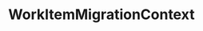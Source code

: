 ---
optionsClassName: WorkItemMigrationConfig
optionsClassFullName: MigrationTools._EngineV1.Configuration.Processing.WorkItemMigrationConfig
configurationSamples:
- name: default
  description: 
  code: >-
    {
      "$type": "WorkItemMigrationConfig",
      "Enabled": false,
      "UpdateCreatedDate": true,
      "UpdateCreatedBy": true,
      "WIQLQuery": "SELECT [System.Id] FROM WorkItems WHERE [System.TeamProject] = @TeamProject AND [System.WorkItemType] NOT IN ('Test Suite', 'Test Plan','Shared Steps','Shared Parameter','Feedback Request') ORDER BY [System.ChangedDate] desc",
      "FixHtmlAttachmentLinks": true,
      "WorkItemCreateRetryLimit": 5,
      "FilterWorkItemsThatAlreadyExistInTarget": false,
      "PauseAfterEachWorkItem": false,
      "AttachRevisionHistory": false,
      "GenerateMigrationComment": true,
      "WorkItemIDs": null,
      "MaxGracefulFailures": 0,
      "SkipRevisionWithInvalidIterationPath": false,
      "SkipRevisionWithInvalidAreaPath": false
    }
  sampleFor: MigrationTools._EngineV1.Configuration.Processing.WorkItemMigrationConfig
description: WorkItemMigrationConfig is the main processor used to Migrate Work Items, Links, and Attachments. Use `WorkItemMigrationConfig` to configure.
className: WorkItemMigrationContext
typeName: Processors
architecture: v1
options:
- parameterName: AttachRevisionHistory
  type: Boolean
  description: This will create a json file with the revision history and attach it to the work item. Best used with `MaxRevisions` or `ReplayRevisions`.
  defaultValue: '?'
- parameterName: Enabled
  type: Boolean
  description: If enabled then the processor will run
  defaultValue: false
- parameterName: FilterWorkItemsThatAlreadyExistInTarget
  type: Boolean
  description: This loads all of the work items already saved to the Target and removes them from the Source work item list prior to commencing the run. While this may take some time in large data sets it reduces the time of the overall migration significantly if you need to restart.
  defaultValue: true
- parameterName: FixHtmlAttachmentLinks
  type: Boolean
  description: "**beta** If enabled this will fix any image attachments URL's, work item mention URL's or user mentions in the HTML fields as well as discussion comments. You must specify a PersonalAccessToken in the Source project for Azure DevOps; TFS should use integrated authentication."
  defaultValue: '?'
- parameterName: GenerateMigrationComment
  type: Boolean
  description: If enabled, adds a comment recording the migration
  defaultValue: false
- parameterName: MaxGracefulFailures
  type: Int32
  description: The maximum number of failures to tolerate before the migration fails. When set above zero, a work item migration error is logged but the migration will continue until the number of failed items reaches the configured value, after which the migration fails.
  defaultValue: 0
- parameterName: PauseAfterEachWorkItem
  type: Boolean
  description: Pause after each work item is migrated
  defaultValue: false
- parameterName: SkipRevisionWithInvalidAreaPath
  type: Boolean
  description: When set to true, this setting will skip a revision if the source area has not been migrated, has been deleted or is somehow invalid, etc.
  defaultValue: missng XML code comments
- parameterName: SkipRevisionWithInvalidIterationPath
  type: Boolean
  description: This will skip a revision if the source iteration has not been migrated i.e. it was deleted
  defaultValue: missng XML code comments
- parameterName: UpdateCreatedBy
  type: Boolean
  description: "If this is enabled the creation process on the target project will create the items with the original creation date. (Important: The item history is always pointed to the date of the migration, it's change only the data column CreateDate, not the internal create date)"
  defaultValue: true
- parameterName: UpdateCreatedDate
  type: Boolean
  description: "If this is enabled the creation process on the target project will create the items with the original creation date. (Important: The item history is always pointed to the date of the migration, it's change only the data column CreateDate, not the internal create date)"
  defaultValue: true
- parameterName: WIQLQuery
  type: String
  description: A work item query based on WIQL to select only important work items. To migrate all leave this empty. See [WIQL Query Bits](#wiql-query-bits)
  defaultValue: SELECT [System.Id] FROM WorkItems WHERE [System.TeamProject] = @TeamProject AND [[System.WorkItemType] NOT IN ('Test Suite', 'Test Plan','Shared Steps','Shared Parameter','Feedback Request') ORDER BY [System.ChangedDate] desc
- parameterName: WorkItemCreateRetryLimit
  type: Int32
  description: '**beta** If set to a number greater than 0 work items that fail to save will retry after a number of seconds equal to the retry count. This allows for periodic network glitches not to end the process.'
  defaultValue: 5
- parameterName: WorkItemIDs
  type: IList
  description: A list of work items to import
  defaultValue: '[]'
status: ready
processingTarget: Work Items
classFile: /src/VstsSyncMigrator.Core/Execution/MigrationContext/WorkItemMigrationContext.cs
optionsClassFile: /src/MigrationTools/_EngineV1/Configuration/Processing/WorkItemMigrationConfig.cs

redirectFrom: []
layout: reference
toc: true
permalink: /Reference/v1/Processors/WorkItemMigrationContext/
title: WorkItemMigrationContext
categories:
- Processors
- v1
topics:
- topic: notes
  path: /docs/Reference/v1/Processors/WorkItemMigrationContext-notes.md
  exists: true
  markdown: >+
    ## <a name="WIQLQueryBits"></a>WIQL Query Bits


    The Work Item queries are all built using Work Item [Query Language (WIQL)](https://docs.microsoft.com/en-us/azure/devops/boards/queries/wiql-syntax).


    > Note: A useful Azure DevOps Extension to explore WIQL is the [WIQL Editor](https://marketplace.visualstudio.com/items?itemName=ottostreifel.wiql-editor)


    ### Examples


    You can use the [WIQL Editor](https://marketplace.visualstudio.com/items?itemName=ottostreifel.wiql-editor) to craft a query in Azure DevOps.


    Typical way that queries are built:


    ```
     var targetQuery =
         string.Format(
             @"SELECT [System.Id], [{ReflectedWorkItemIDFieldName}] FROM WorkItems WHERE [System.TeamProject] = @TeamProject {WIQLQueryBit} ORDER BY {WIQLOrderBit}",
             Engine.Target.Config.ReflectedWorkItemIDFieldName,
             _config.WIQLQueryBit,
             _config.WIQLOrderBit
          );
    var targetFoundItems = Engine.Target.WorkItems.GetWorkItems(targetQuery);

    ```


    A simple example config:


    ```

    "WIQLQueryBit": "AND [System.WorkItemType] NOT IN ('Test Suite', 'Test Plan')",

    "WIQLOrderBit": "[System.ChangedDate] desc",

    ```

    Scope to Area Path (Team data):


    ```

    "WIQLQueryBit": "AND [System.AreaPath] UNDER 'project\Team 1\' AND [System.WorkItemType] NOT IN ('Test Suite', 'Test Plan')",

    "WIQLOrderBit": "[System.ChangedDate] desc",

    ```


    ```

    "WIQLQueryBit": "AND [System.ChangedDate] > 'project\Team 1\' AND [System.WorkItemType] NOT IN ('Test Suite', 'Test Plan')",

    "WIQLOrderBit": "[System.ChangedDate] desc",

    ```


    ## <a name="NodeBasePath"></a>NodeBasePath Configuration 


    <<<<<<< HEAD

    Moved to the ProcessorEnricher [TfsNodeStructure](/Reference/v2/ProcessorEnrichers/TfsNodeStructure/)


    # Iteration Maps and Area Maps


    Moved to the ProcessorEnricher [TfsNodeStructure](/Reference/v2/ProcessorEnrichers/TfsNodeStructure/)

    =======

    Moved to the ProcessorEnricher [TfsNodeStructure](../Reference/v2/ProcessorEnrichers/TfsNodeStructure/)


    # Iteration Maps and Area Maps


    Moved to the ProcessorEnricher [TfsNodeStructure](../Reference/v2/ProcessorEnrichers/TfsNodeStructure/)

    >>>>>>> origin/master




    ## More Complex Team Migrations

    The above options allow you to bring over a sub-set of the WIs (using the `WIQLQueryBit`) and move their area or iteration path to a default location. However you may wish to do something more complex e.g. re-map the team structure. This can be done with addition of a `FieldMaps` block to configuration in addition to the `NodeBasePaths`.


    Using the above sample structure, if you wanted to map the source project `Team 1`  to target project `Team A` etc. you could add the field map as follows


    A complete list of [FieldMaps](../Reference/v1/FieldMaps/index.md) are available.


    ```
     "FieldMaps": [
       {
          "$type": "FieldValueMapConfig",
          "WorkItemTypeName": "*",
          "sourceField": "System.AreaPath",
          "targetField": "System.AreaPath",
          "defaultValue": "TargetProg",
          "valueMapping": {
            "SampleProj\\Team 1": "TargetProg\\Team A",
            "SampleProj\\Team 2": "TargetProg\\Team B"
            "SampleProj\\Team 3": "TargetProg\\Team C"
          }
        },
      ],

    ```


    > Note: This mappings could also be achieved with other forms of Field mapper e.g. `RegexFieldMapConfig`, but the value mapper as an example is easy to understand


    # Removed Properties


    <<<<<<< HEAD

    - PrefixProjectToNodes - This option was removed in favour of the Area and Iteration Maps on [TfsNodeStructure](/Reference/v2/ProcessorEnrichers/TfsNodeStructure/)

    =======

    - PrefixProjectToNodes - This option was removed in favour of the Area and Iteration Maps on [TfsNodeStructure](../Reference/v2/ProcessorEnrichers/TfsNodeStructure/)

    >>>>>>> origin/master
- topic: introduction
  path: /docs/Reference/v1/Processors/WorkItemMigrationContext-introduction.md
  exists: true
  markdown: >+
    The `WorkItemMigrationContext` processor is used for migrating work items from one Azure DevOps instance to another. This encompasses a variety of activities:


    1. **Transferring Work Items Between Instances**: The primary purpose of the processor is to transfer work items, including bugs, tasks, user stories, features, and more, from one Azure DevOps instance to another.


    2. **Migrating Work Item History**: The processor can also replicate the entire revision history of work items, providing continuity and maintaining a record of changes.


    3. **Migrating Attachments and Links**: The processor can transfer any attachments or links associated with work items. This includes both external links and internal links to other work items.


    4. **Updating Metadata**: If configured, the processor can update the "Created Date" and "Created By" fields on migrated work items to match the original items in the source instance.


    5. **Filtering Work Items**: The processor can be configured to only migrate certain work items based on their area or iteration paths.


    Overall, the `WorkItemMigrationContext` processor is a comprehensive tool for transferring work items and their associated data and metadata between Azure DevOps instances. It should be used whenever there is a need to move work items between instances while preserving as much information as possible.

---